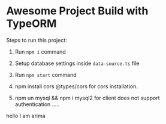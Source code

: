 # Awesome Project Build with TypeORM

Steps to run this project:

1. Run `npm i` command
2. Setup database settings inside `data-source.ts` file
3. Run `npm start` command

1. npm install cors @types/cors for cors installation.
2. npm un mysql && npm i mysql2 for client does not support authentication .....


hello
I am arima

